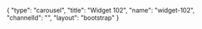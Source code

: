 {
    "type": "carousel",
    "title": "Widget 102",
    "name": "widget-102",
    "channelId": "",
    "layout": "bootstrap"
}